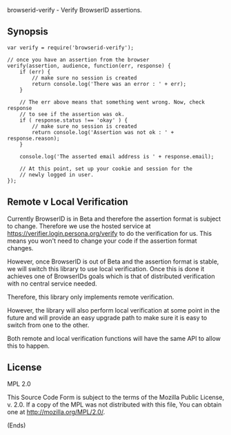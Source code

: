 browserid-verify - Verify BrowserID assertions.

## Synopsis ##

```
var verify = require('browserid-verify');

// once you have an assertion from the browser
verify(assertion, audience, function(err, response) {
    if (err) {
        // make sure no session is created
        return console.log('There was an error : ' + err);
    }

    // The err above means that something went wrong. Now, check response
    // to see if the assertion was ok.
    if ( response.status !== 'okay' ) {
        // make sure no session is created
        return console.log('Assertion was not ok : ' + response.reason);
    }

    console.log('The asserted email address is ' + response.email);

    // At this point, set up your cookie and session for the
    // newly logged in user.
});
```

## Remote v Local Verification ##

Currently BrowserID is in Beta and therefore the assertion format is subject to change. Therefore we use the hosted
service at https://verifier.login.persona.org/verify to do the verification for us. This means you won't need to change
your code if the assertion format changes.

However, once BrowserID is out of Beta and the assertion format is stable, we will switch this library to use local
verification. Once this is done it achieves one of BrowserIDs goals which is that of distributed verification with no
central service needed.

Therefore, this library only implements remote verification.

However, the library will also perform local verification at some point in the future and will provide an easy upgrade
path to make sure it is easy to switch from one to the other.

Both remote and local verification functions will have the same API to allow this to happen.

## License ##

MPL 2.0

This Source Code Form is subject to the terms of the Mozilla Public
License, v. 2.0. If a copy of the MPL was not distributed with this
file, You can obtain one at http://mozilla.org/MPL/2.0/.

(Ends)
